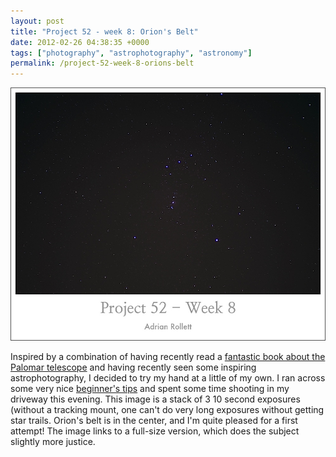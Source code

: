```yaml
---
layout: post
title: "Project 52 - week 8: Orion's Belt"
date: 2012-02-26 04:38:35 +0000
tags: ["photography", "astrophotography", "astronomy"]
permalink: /project-52-week-8-orions-belt
---
```




[![](/sites/default/files/images/orion_stacked.jpg)](/sites/default/files/images/orion.png)

Inspired by a combination of having recently read a [fantastic book
about the Palomar
telescope](http://www.amazon.com/gp/product/0060926708?ie=UTF8&tag=thereluhack-20&linkCode=shr&camp=213733&creative=393177&creativeASIN=0060926708&ref_=sr_1_1&qid=1330230406&sr=8-1)
and having recently seen some inspiring astrophotography, I decided to
try my hand at a little of my own. I ran across some very nice
[beginner's tips](http://www.gyes.eu/astro/camera_settings.htm) and
spent some time shooting in my driveway this evening. This image is a
stack of 3 10 second exposures (without a tracking mount, one can't do
very long exposures without getting star trails. Orion's belt is in the
center, and I'm quite pleased for a first attempt! The image links to a
full-size version, which does the subject slightly more justice.




